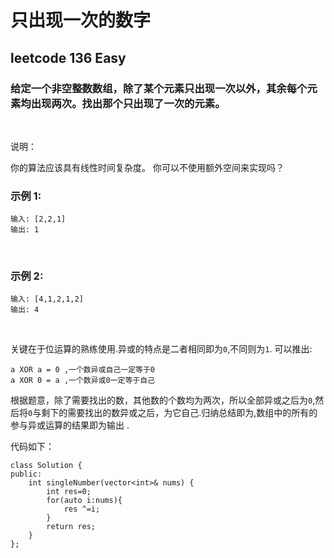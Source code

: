 # 只出现一次的数字
## leetcode 136  Easy

### 给定一个非空整数数组，除了某个元素只出现一次以外，其余每个元素均出现两次。找出那个只出现了一次的元素。
<br>

说明：

你的算法应该具有线性时间复杂度。 你可以不使用额外空间来实现吗？

### 示例 1:
```
输入: [2,2,1]
输出: 1
```
<br>

### 示例 2:
```
输入: [4,1,2,1,2]
输出: 4
```
<br>

关键在于位运算的熟练使用.异或的特点是二者相同即为`0`,不同则为`1`.
可以推出:
```
a XOR a = 0 ,一个数异或自己一定等于0
a XOR 0 = a ,一个数异或0一定等于自己
```
根据题意，除了需要找出的数，其他数的个数均为两次，所以全部异或之后为`0`,然后将`0`与剩下的需要找出的数异或之后，为它自己.归纳总结即为,数组中的所有的参与异或运算的结果即为输出
.
<br>

代码如下：
```
class Solution {
public:
    int singleNumber(vector<int>& nums) {
        int res=0;
        for(auto i:nums){
            res ^=i;
        }
        return res;
    }
};
```
